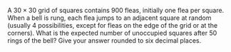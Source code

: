 A $30 \times 30$ grid of squares contains $900$ fleas, initially one flea per square.
When a bell is rung, each flea jumps to an adjacent square at random (usually $4$ possibilities, except for fleas on the edge of the grid or at the corners).
What is the expected number of unoccupied squares after $50$ rings of the bell? Give your answer rounded to six decimal places.